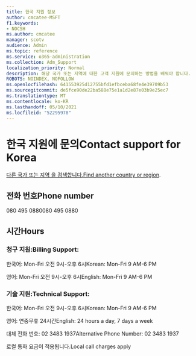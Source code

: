 ```yaml
---
title: 한국 지원 정보
author: cmcatee-MSFT
f1.keywords:
- NOCSH
ms.author: cmcatee
manager: scotv
audience: Admin
ms.topic: reference
ms.service: o365-administration
ms.collection: Adm_Support
localization_priority: Normal
description: 해당 국가 또는 지역에 대한 고객 지원에 문의하는 방법을 배워야 합니다.
ROBOTS: NOINDEX, NOFOLLOW
ms.openlocfilehash: 641553925d12755bfd1efbceba68fe4e39709b53
ms.sourcegitcommit: de5fce90de22ba588e75e1a1d2e87e03b9e25ec7
ms.translationtype: MT
ms.contentlocale: ko-KR
ms.lasthandoff: 05/10/2021
ms.locfileid: "52295978"
---
```

# <a name="contact-support-for-korea"></a><span data-ttu-id="7d737-103">한국 지원에 문의</span><span class="sxs-lookup"><span data-stu-id="7d737-103">Contact support for Korea</span></span>

<span data-ttu-id="7d737-104">[다른 국가 또는 지역 을 검색합니다.](../../business-video/get-help-support.md)</span><span class="sxs-lookup"><span data-stu-id="7d737-104">[Find another country or region](../../business-video/get-help-support.md).</span></span>

## <a name="phone-number"></a><span data-ttu-id="7d737-105">전화 번호</span><span class="sxs-lookup"><span data-stu-id="7d737-105">Phone number</span></span>
<span data-ttu-id="7d737-106">080 495 0880</span><span class="sxs-lookup"><span data-stu-id="7d737-106">080 495 0880</span></span>

## <a name="hours"></a><span data-ttu-id="7d737-107">시간</span><span class="sxs-lookup"><span data-stu-id="7d737-107">Hours</span></span>
### <a name="billing-support"></a><span data-ttu-id="7d737-108">청구 지원:</span><span class="sxs-lookup"><span data-stu-id="7d737-108">Billing Support:</span></span>

<span data-ttu-id="7d737-109">한국어: Mon-Fri 오전 9시-오후 6시</span><span class="sxs-lookup"><span data-stu-id="7d737-109">Korean: Mon-Fri 9 AM-6 PM</span></span>

<span data-ttu-id="7d737-110">영어: Mon-Fri 오전 9시-오후 6시</span><span class="sxs-lookup"><span data-stu-id="7d737-110">English: Mon-Fri 9 AM-6 PM</span></span>

### <a name="technical-support"></a><span data-ttu-id="7d737-111">기술 지원:</span><span class="sxs-lookup"><span data-stu-id="7d737-111">Technical Support:</span></span>

<span data-ttu-id="7d737-112">한국어: Mon-Fri 오전 9시-오후 6시</span><span class="sxs-lookup"><span data-stu-id="7d737-112">Korean: Mon-Fri 9 AM-6 PM</span></span>

<span data-ttu-id="7d737-113">영어: 연중무휴 24시간</span><span class="sxs-lookup"><span data-stu-id="7d737-113">English: 24 hours a day, 7 days a week</span></span>

<span data-ttu-id="7d737-114">대체 전화 번호: 02 3483 1937</span><span class="sxs-lookup"><span data-stu-id="7d737-114">Alternative Phone Number: 02 3483 1937</span></span>

<span data-ttu-id="7d737-115">로컬 통화 요금이 적용됩니다.</span><span class="sxs-lookup"><span data-stu-id="7d737-115">Local call charges apply</span></span>
